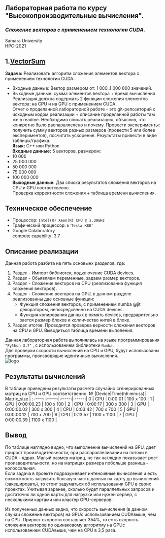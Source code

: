 ## Лабораторная работа по курсу "Высокопроизводительные вычисления".<br/>
### *Сложение векторов с применением технологии CUDA.* <br/>
Samara University <br/>
HPC-2021

## 1.[VectorSum](https://github.com/Dark-MonkGI/Laboratory-work/blob/8da7243a5a189b13cc9937f302980dcf433fccf5/1.%20VectorSum/HPC_Vector_GPU_ILia.ipynb)

**Задача:** Реализовать алгоритм сложения элементов вектора с применением технологии CUDA. <br/>
- Входные данные: Вектор размером от: 1 000..1 000 000 значений. <br/>
- Выходные данные: сумма элементов вектора + время вычисления <br/>
Реализация должна содержать 2 функции сложения элементов вектора: на CPU и на GPU с применением CUDA. <br/>
Отчет о проделанной лабораторной работе - это git-репозиторий с исходным кодом
реализации + описание проделанной работы там же в readme.
Необходимо описать реализацию, объяснив, что конкретно было распараллелено и
почему.
Провести эксперименты: получить сумму векторов разных размеров (провести 5 или
более экспериментов), посчитать ускорение. Результаты привести в виде
таблицы/графика. <br/>
**Язык:**  C++ или Python <br/> 
**Входные данные:** 5 векторов, размером: <br/>
- 10 000
- 25 000 000
- 50 000 000
- 75 000 000
- 100 000 000 <br/> 
**Выходные данные:**  Два списка результатов сложения векторов на CPU и GPU соответсвенно. <br/> 
Проверка корректности сложения + таблица времени вычисления. <br/> 

##  **Техническое обеспечение** 
-  Процессор: `Intel(R) Xeon(R) CPU @ 2.30GHz`
-  Графический процессор: `b'Tesla K80'` 
-  Google Colaboratory <br/>
   compute capability: 3.7 
##  **Описание реализации** 

Данная работа разбита на пять основынх разделов, где:
1. Раздел - Импорт библиотек, подключение CUDA devices.
2. Раздел - Обьявляем переменные, задаем размер векторов.
3. Раздел - Сложение векторов на CPU (реализованна функция сложения векторов).
4. Раздел - Сложение векторов на GPU, в данном разделе реализованны две основные функции:
   - Функция сложения векторов, с применением numba @jit декоратором, непосредсвенно на CUDA devices.
   - Функция копирования данных в пямять devices, предварительно зается размер блоков и колличество нитей в блоке.
5. Раздел итогов. Проводится проверка верности сложения векторов на CPU и GPU. Выводиться таблица времени выполения. <br/> 

Данная лабораторная работа выполнялась на языке программирования `"Python 3.7"` , с использованием библиотеки `Numba`.<br/>
Для проверки скорости вычислений на CPU и GPU, будут использованы программы, производящие идентичные вычисления.<br/>
![logo](https://i2.wp.com/thg.ru/graphic/nvidia_cuda/images/005_resize.png)
##  **Результаты вычислений** 
В таблице приведены результаты расчета случайно сгенерированных матриц на CPU и GPU соответственно: 
 	 № |Device|Time(hh:mm:ss)| Matrix_size | 
:-----:|:-----:|:-----:|:-----:|
0 | CPU | 0:00:01 | 100 x 100 |
1 | GPU | 0:00:00.23 | 100 x 100 |
2 | CPU | 0:00:17 | 300 x 300 | 
3 | GPU | 0:00:00.02 | 300 x 300 |
4 | CPU | 0:03:42 | 700 x 700 |
5 | GPU | 0:00:00.12 | 700 x 700 |
6 | CPU | 0:13:57 | 1100 x 1100 |
7 | GPU | 0:00:00.39 | 1100 x 1100 |
<br/> 

 ##  **Вывод** 
  По таблице наглядно видно, что выполнение вычислений на GPU, дает прирост производительности, при распараллеливании на потоки в CUDA - ядрах. Малый размер матриц, не так наглядно показывает рост производительности, но на матрицах размера побольше разница - колоссальная. <br/> 
  Если задача в проекте подразумевает интенсивные вычисления и есть возможность загрузить большую часть данных на карту до вычислений (закешировать), то стоит задуматься об использовании GPU в своих проектах. Учитывая заранее, сколько будет параллельных запросов и достаточно ли одной карты для нагрузки или нужен сервер, с несколькими картами или кластер GPU-серверов.
  
  
  Из полученных данных видно, что скорость вычисления (в данном случаи сложение векторов) на GPUс использованием CUDAвыше, чем на CPU. Прирост скорости составляет 354%, то есть скорость сложения векторов по одинаковому алгоритму на GPUс использованием CUDAвыше, чем на CPU в 3,5 раза.
